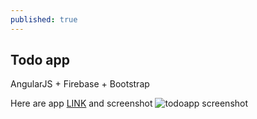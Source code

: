 ```yaml
---
published: true
---
```



## Todo app

AngularJS + Firebase + Bootstrap

Here are app [LINK](http://mendow.github.io/projects/todoapp/index.html) and screenshot 
![todoapp screenshot ]({{site.baseurl}}/images/todoapp.png)
